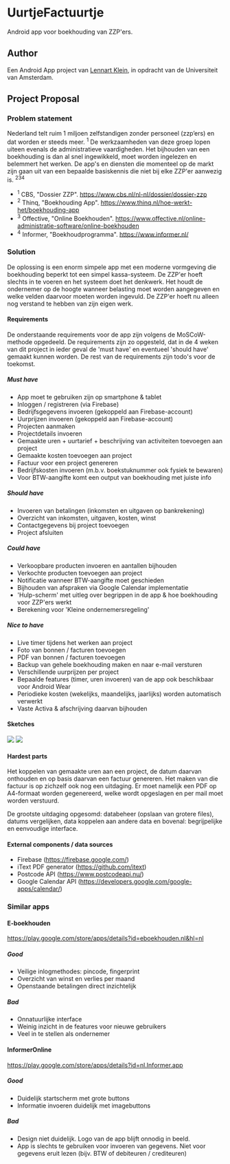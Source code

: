 # UurtjeFactuurtje
Android app voor boekhouding van ZZP'ers.

## Author
Een Android App project van [Lennart Klein](http://www.lennartklein.nl), in opdracht van de Universiteit van Amsterdam.

## Project Proposal

### Problem statement
Nederland telt ruim 1 miljoen zelfstandigen zonder personeel (zzp’ers) en dat worden er steeds meer. <sup>1</sup> De werkzaamheden van deze groep lopen uiteen evenals de administratieve vaardigheden. Het bijhouden van een boekhouding is dan al snel ingewikkeld, moet worden ingelezen en belemmert het werken. De app's en diensten die momenteel op de markt zijn gaan uit van een bepaalde basiskennis die niet bij elke ZZP'er aanwezig is. <sup>2</sup><sup>3</sup><sup>4</sup>
* <sup>1</sup> CBS, "Dossier ZZP". https://www.cbs.nl/nl-nl/dossier/dossier-zzp
* <sup>2</sup> Thinq, "Boekhouding App". https://www.thinq.nl/hoe-werkt-het/boekhouding-app
* <sup>3</sup> Offective, "Online Boekhouden". https://www.offective.nl/online-administratie-software/online-boekhouden
* <sup>4</sup> Informer, "Boekhoudprogramma". https://www.informer.nl/

### Solution
De oplossing is een enorm simpele app met een moderne vormgeving die boekhouding beperkt tot een simpel kassa-systeem. De ZZP'er hoeft slechts in te voeren en het systeem doet het denkwerk. Het houdt de ondernemer op de hoogte wanneer belasting moet worden aangegeven en welke velden daarvoor moeten worden ingevuld. De ZZP'er hoeft nu alleen nog verstand te hebben van zijn eigen werk.

#### Requirements
De onderstaande requirements voor de app zijn volgens de MoSCoW-methode opgedeeld.
De requirements zijn zo opgesteld, dat in de 4 weken van dit project in ieder geval de 'must have' en eventueel 'should have' gemaakt kunnen worden. De rest van de requirements zijn todo's voor de toekomst.

##### Must have
* App moet te gebruiken zijn op smartphone & tablet
* Inloggen / registreren (via Firebase)
* Bedrijfsgegevens invoeren (gekoppeld aan Firebase-account)
* Uurprijzen invoeren (gekoppeld aan Firebase-account)
* Projecten aanmaken
* Projectdetails invoeren
* Gemaakte uren + uurtarief + beschrijving van activiteiten toevoegen aan project
* Gemaakte kosten toevoegen aan project
* Factuur voor een project genereren
* Bedrijfskosten invoeren (m.b.v. boekstuknummer ook fysiek te bewaren)
* Voor BTW-aangifte komt een output van boekhouding met juiste info

##### Should have
* Invoeren van betalingen (inkomsten en uitgaven op bankrekening)
* Overzicht van inkomsten, uitgaven, kosten, winst
* Contactgegevens bij project toevoegen
* Project afsluiten

##### Could have
* Verkoopbare producten invoeren en aantallen bijhouden
* Verkochte producten toevoegen aan project
* Notificatie wanneer BTW-aangifte moet geschieden
* Bijhouden van afspraken via Google Calendar implementatie
* 'Hulp-scherm' met uitleg over begrippen in de app & hoe boekhouding voor ZZP'ers werkt
* Berekening voor 'Kleine ondernemersregeling'

##### Nice to have
* Live timer tijdens het werken aan project
* Foto van bonnen / facturen toevoegen
* PDF van bonnen / facturen toevoegen
* Backup van gehele boekhouding maken en naar e-mail versturen
* Verschillende uurprijzen per project
* Bepaalde features (timer, uren invoeren) van de app ook beschikbaar voor Android Wear
* Periodieke kosten (wekelijks, maandelijks, jaarlijks) worden automatisch verwerkt
* Vaste Activa & afschrijving daarvan bijhouden

#### Sketches
![](doc/sketch-0.jpg)
![](doc/sketch-1.jpg)

#### Hardest parts
Het koppelen van gemaakte uren aan een project, de datum daarvan onthouden en op basis daarvan een factuur genereren. Het maken van die factuur is op zichzelf ook nog een uitdaging. Er moet namelijk een PDF op A4-formaat worden gegenereerd, welke wordt opgeslagen en per mail moet worden verstuurd.

De grootste uitdaging opgesomd: databeheer (opslaan van grotere files), datums vergelijken, data koppelen aan andere data en bovenal: begrijpelijke en eenvoudige interface.

#### External components / data sources
* Firebase (https://firebase.google.com/)
* iText PDF generator (https://github.com/itext)
* Postcode API (https://www.postcodeapi.nu/)
* Google Calendar API (https://developers.google.com/google-apps/calendar/)

### Similar apps
#### E-boekhouden
https://play.google.com/store/apps/details?id=eboekhouden.nl&hl=nl

##### Good
* Veilige inlogmethodes: pincode, fingerprint
* Overzicht van winst en verlies per maand
* Openstaande betalingen direct inzichtelijk

##### Bad
* Onnatuurlijke interface
* Weinig inzicht in de features voor nieuwe gebruikers
* Veel in te stellen als ondernemer

#### InformerOnline
https://play.google.com/store/apps/details?id=nl.Informer.app

##### Good
* Duidelijk startscherm met grote buttons
* Informatie invoeren duidelijk met imagebuttons

##### Bad
* Design niet duidelijk. Logo van de app blijft onnodig in beeld.
* App is slechts te gebruiken voor invoeren van gegevens. Niet voor gegevens eruit lezen (bijv. BTW of debiteuren / crediteuren)